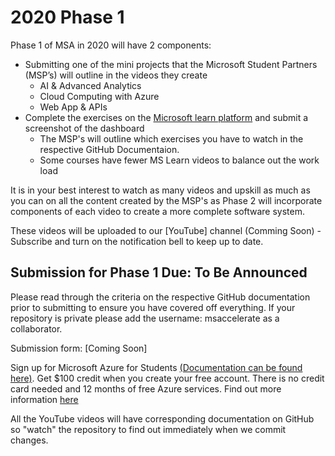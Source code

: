 # 2020 Phase 1

Phase 1 of MSA in 2020 will have 2 components: 

- Submitting one of the mini projects that the Microsoft Student Partners (MSP’s) will outline in the videos they create
    - AI & Advanced Analytics
    - Cloud Computing with Azure
    - Web App & APIs
- Complete the exercises on the [Microsoft learn platform](https://docs.microsoft.com/en-us/learn/) and submit a screenshot of the dashboard
    - The MSP's will outline which exercises you have to watch in the respective GitHub Documentaion.
    - Some courses have fewer MS Learn videos to balance out the work load

It is in your best interest to watch as many videos and upskill as much as you can on all the content created by the MSP's as Phase 2 will incorporate components of each video to create a more complete software system.

These videos will be uploaded to our [YouTube] channel (Comming Soon) - Subscribe and turn on the notification bell to keep up to date. 

## Submission for Phase 1 Due: To Be Announced
Please read through the criteria on the respective GitHub documentation prior to submitting to ensure you have covered off everything. If your repository is private please add the username: msaccelerate as a collaborator.
 
Submission form: [Coming Soon]

Sign up for Microsoft Azure for Students [(Documentation can be found here)](https://github.com/AUMSA/2020-Phase-1/tree/master/Azure%20For%20Students). Get $100 credit when you create your free account. There is no credit card needed and 12 months of free Azure services. Find out more information [here](https://azure.microsoft.com/en-us/free/students/)

All the YouTube videos will have corresponding documentation on GitHub so "watch" the repository to find out immediately when we commit changes. 


